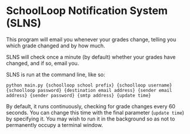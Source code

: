 SchoolLoop Notification System (SLNS)
=====================================

This program will email you whenever your grades change, telling you which grade changed and by how much.

SLNS will check once a minute (by default) whether your grades have changed, and if so, email you.

SLNS is run at the command line, like so:

`python main.py {schoolloop school prefix} {schoolloop username} {schoolloop password} {destination email address} {sender email address} {sender password} {smtp address} {update time}`

By default, it runs continuously, checking for grade changes every 60 seconds. You can change this time with the final parameter (`update time`) by specifying it. You may wish to run it in the background so as not to permanently occupy a terminal window.
